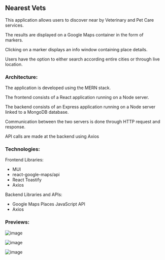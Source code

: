 ## Nearest Vets

This application allows users to discover near by Veterinary and Pet Care services.

The results are displayed on a Google Maps container in the form of markers.

Clicking on a marker displays an info window containing place details.

Users have the option to either search according entire cities or through live location.

### Architecture:

The application is developed using the MERN stack.

The frontend consists of a React application running on a Node server.

The backend consists of an Express application running on a Node server linked to a MongoDB database.

Communication between the two servers is done through HTTP request and response.

API calls are made at the backend using Axios 

### Technologies:

Frontend Libraries:
- MUI
- react-google-maps/api
- React Toastify
- Axios

Backend Libraries and APIs:
- Google Maps Places JavaScript API
- Axios

### Previews:

![image](https://github.com/ziyadtalha/NearestVets/assets/105555466/9a588845-7ee8-4ed3-98b3-96e8ae4a722e)

![image](https://github.com/ziyadtalha/NearestVets/assets/105555466/30926c45-0b5e-4bd8-95c0-31acb118e424)

![image](https://github.com/ziyadtalha/NearestVets/assets/105555466/fbc3de38-5b4e-48e0-848b-74882f289d86)

